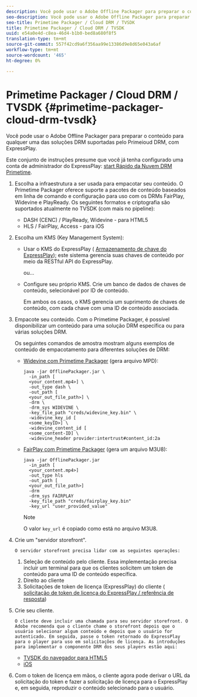 ```yaml
---
description: Você pode usar o Adobe Offline Packager para preparar o conteúdo para qualquer uma das soluções DRM suportadas pelo Primeioud DRM, com ExpressPlay.
seo-description: Você pode usar o Adobe Offline Packager para preparar o conteúdo para qualquer uma das soluções DRM suportadas pelo Primeioud DRM, com ExpressPlay.
seo-title: Primetime Packager / Cloud DRM / TVSDK
title: Primetime Packager / Cloud DRM / TVSDK
uuid: e54a0e4d-c8ea-46d4-b1b0-bed8a680f8f5
translation-type: tm+mt
source-git-commit: 557f42cd9a6f356aa99e13386d9e8d65e043a6af
workflow-type: tm+mt
source-wordcount: '465'
ht-degree: 0%

---
```



# Primetime Packager / Cloud DRM / TVSDK {#primetime-packager-cloud-drm-tvsdk}

Você pode usar o Adobe Offline Packager para preparar o conteúdo para qualquer uma das soluções DRM suportadas pelo Primeioud DRM, com ExpressPlay.

Este conjunto de instruções presume que você já tenha configurado uma conta de administrador do ExpressPlay: [start Rápido da Nuvem DRM Primetime](../../../multi-drm-workflows/quick-start/quick-overview.md).
1. Escolha a infraestrutura a ser usada para empacotar seu conteúdo. O Primetime Packager oferece suporte a pacotes de conteúdo baseados em linha de comando e configuração para uso com os DRMs FairPlay, Widevine e PlayReady. Os seguintes formatos e criptografia são suportados atualmente no TVSDK (com mais no pipeline):

   * DASH (CENC) / PlayReady, Widevine - para HTML5
   * HLS / FairPlay, Access - para iOS

1. Escolha um KMS (Key Management System):

   * Usar o KMS do ExpressPlay ( [Armazenamento de chave do ExpressPlay](https://www.expressplay.com/developer/key-storage/)); este sistema gerencia suas chaves de conteúdo por meio da RESTful API do ExpressPlay.

      ou...

   * Configure seu próprio KMS. Crie um banco de dados de chaves de conteúdo, selecionável por ID de conteúdo.

      Em ambos os casos, o KMS gerencia um suprimento de chaves de conteúdo, com cada chave com uma ID de conteúdo associada.

1. Empacote seu conteúdo. Com o Primetime Packager, é possível disponibilizar um conteúdo para uma solução DRM específica ou para várias soluções DRM.

   Os seguintes comandos de amostra mostram alguns exemplos de conteúdo de empacotamento para diferentes soluções de DRM:

   * [Widevine com Primetime Packager](https://helpx.adobe.com/content/dam/help/en/primetime/guides/offline_packager_getting_started.pdf#page=19)  (gera arquivo MPD):

      ```
      java -jar OfflinePackager.jar \ 
        -in_path [ 
        <your_content.mp4>] \ 
        -out_type dash \ 
        -out_path [ 
        <your_out_file_path>] \ 
        -drm \ 
        -drm_sys WIDEVINE \ 
        -key_file_path "creds/widevine_key.bin" \ 
        -widevine_key_id [ 
        <some_keyID>] \ 
        -widevine_content_id [ 
        <some_content-ID] \ 
        -widevine_header provider:intertrust#content_id:2a
      ```

   * [FairPlay com Primetime Packager](https://helpx.adobe.com/content/dam/help/en/primetime/guides/offline_packager_getting_started.pdf#page=20)  (gera um arquivo M3U8):

      ```
      java -jar OfflinePackager.jar  
        -in_path [ 
        <your_content.mp4>]  
        -out_type hls  
        -out_path [ 
        <your_out_file_path>]  
        -drm  
        -drm_sys FAIRPLAY  
        -key_file_path "creds/fairplay_key.bin"  
        -key_url "user_provided_value"
      ```

      >[!NOTE]
      >
      >O valor `key_url` é copiado como está no arquivo M3U8.

1. Crie um &quot;servidor storefront&quot;.

       O servidor storefront precisa lidar com as seguintes operações:
   
   1. Seleção de conteúdo pelo cliente. Essa implementação precisa incluir um terminal para que os clientes solicitem um token de conteúdo para uma ID de conteúdo específica.
   1. Direito ao cliente
   1. Solicitações de token de licença (ExpressPlay) do cliente ( [solicitação de token de licença do ExpressPlay / referência de resposta](../../../multi-drm-workflows/license-token-req-resp-ref/license-req-resp-overview.md))

1. Crie seu cliente.

       O cliente deve incluir uma chamada para seu servidor storefront. O Adobe recomenda que o cliente chame o storefront depois que o usuário selecionar algum conteúdo e depois que o usuário for autenticado. Em seguida, passe o token retornado do ExpressPlay para o player para uso em solicitações de licença. As introduções para implementar o componente DRM dos seus players estão aqui:
   
   * [TVSDK do navegador para HTML5](https://help.adobe.com/en_US/primetime/psdk/browser_tvsdk/index.html#PSDKs-reference-DRM_interface_overview)
   * [iOS](../../../../programming/tvsdk-3x-ios-prog/ios-3x-drm-content-security/ios-3x-apple-fairplay-tvsdk.md)

1. Com o token de licença em mãos, o cliente agora pode derivar o URL da solicitação do token e fazer a solicitação de licença para o ExpressPlay e, em seguida, reproduzir o conteúdo selecionado para o usuário.
